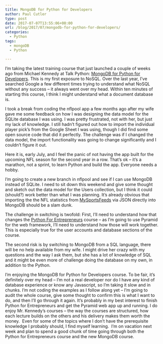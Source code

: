 ```yaml
---
title: MongoDB for Python for Developers
author: Paul Cutler
type: post
date: 2017-07-07T13:55:06+00:00
url: /blog/2017/07/mongodb-for-python-for-developers/
categories:
  - Python
tags:
  - mongoDB
  - Python

---
```

I’m taking the latest training course that just launched a couple of weeks ago from Michael Kennedy at Talk Python: [MongoDB for Python for Developers][1]. This is my first exposure to NoSQL. Over the last year, I’ve searched Google a few different times trying to understand what NoSQL without any success &#8211; it always went over my head. Within ten minutes of starting this course, I think I might understand what a document database is.

I took a break from coding the nflpool app a few months ago after my wife gave me some feedback on how I was designing the data model for the SQLite database I was using. I was pretty frustrated, not with her, but just my lack of knowledge. I still hadn’t figured out how to import the individual player pick’s from the Google Sheet I was using, though I did find some open source code that did it perfectly. The challenge was if I changed the data model, the import functionality was going to change significantly and I couldn’t figure it out.

Here it is, early July, and I feel the panic of not having the app built for the upcoming NFL season for the second year in a row. That’s ok &#8211; it’s a marathon, not a sprint, to learn Python and build the app. Everyone needs a hobby.

I’m going to create a new branch in nflpool and see if I can use MongoDB instead of SQLite. I need to sit down this weekend and give some thought and sketch out the data model for the Users collection, but I think it could (should?) work better than what I was planning. It’s already obvious that importing the the NFL statistics from [MySportsFeeds][2] via JSON directly into MongoDB should be a slam dunk.

The challenge in switching is twofold: First, I’ll need to understand how that changes the [Python For Entrepreneurs][3] course &#8211; as I’m going to use Pyramid for the web framework, I’ll need to understand how those will work together. This is especially true for the user accounts and database sections of the course.

The second risk is by switching to MongoDB from a SQL language, there will be no help available from my wife. I might drive her crazy with my questions and the way I ask them, but she has a lot of knowledge of SQL and it might be even more of challenge doing the database on my own, in addition to the Python.

I’m enjoying the MongoDB for Python for Developers course. To be fair, it’s definitely over my head &#8211; I’m not a real developer nor do I have any kind of database experience or know any Javascript, so I’m taking it slow and in chunks. I’m not coding the examples as I follow along yet &#8211; I’m going to audit the whole course, give some thought to confirm this is what I want to do, and then I’ll go through it again. It’s probably in my best interest to finish Python for Entrepreneurs and get the Pyramid web app up and running. I do enjoy Mr. Kennedy&#8217;s courses &#8211; the way the courses are structured, how each lecture builds on the others and his delivery makes them worth the money.  Even for some of the topics where I don&#8217;t have the prerequisite knowledge I probably should, I find myself learning.  I&#8217;m on vacation next week and plan to spend a good chunk of time going through both the Python for Entrepreneurs course and the new MongoDB course.

 [1]: #
 [2]: https://www.mysportsfeeds.com/
 [3]: https://training.talkpython.fm/courses/explore_entrepreneurs/python-for-entrepreneurs-build-and-launch-your-online-business